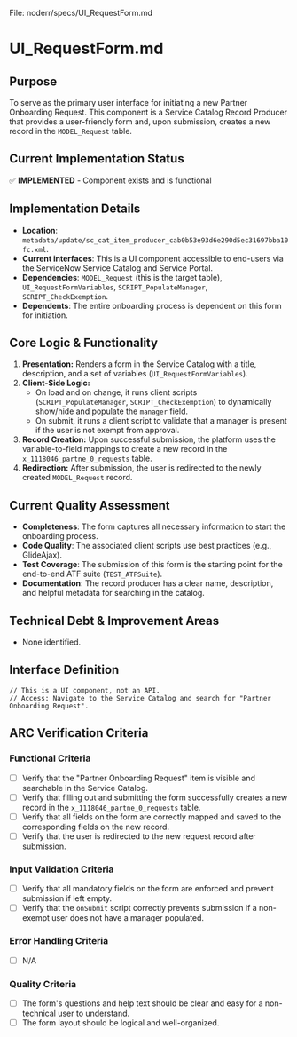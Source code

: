 File: noderr/specs/UI_RequestForm.md

# UI_RequestForm.md

## Purpose
To serve as the primary user interface for initiating a new Partner Onboarding Request. This component is a Service Catalog Record Producer that provides a user-friendly form and, upon submission, creates a new record in the `MODEL_Request` table.

## Current Implementation Status
✅ **IMPLEMENTED** - Component exists and is functional

## Implementation Details
- **Location**: `metadata/update/sc_cat_item_producer_cab0b53e93d6e290d5ec31697bba10fc.xml`.
- **Current interfaces**: This is a UI component accessible to end-users via the ServiceNow Service Catalog and Service Portal.
- **Dependencies**: `MODEL_Request` (this is the target table), `UI_RequestFormVariables`, `SCRIPT_PopulateManager`, `SCRIPT_CheckExemption`.
- **Dependents**: The entire onboarding process is dependent on this form for initiation.

## Core Logic & Functionality
1.  **Presentation:** Renders a form in the Service Catalog with a title, description, and a set of variables (`UI_RequestFormVariables`).
2.  **Client-Side Logic:**
    -   On load and on change, it runs client scripts (`SCRIPT_PopulateManager`, `SCRIPT_CheckExemption`) to dynamically show/hide and populate the `manager` field.
    -   On submit, it runs a client script to validate that a manager is present if the user is not exempt from approval.
3.  **Record Creation:** Upon successful submission, the platform uses the variable-to-field mappings to create a new record in the `x_1118046_partne_0_requests` table.
4.  **Redirection:** After submission, the user is redirected to the newly created `MODEL_Request` record.

## Current Quality Assessment
- **Completeness**: The form captures all necessary information to start the onboarding process.
- **Code Quality**: The associated client scripts use best practices (e.g., GlideAjax).
- **Test Coverage**: The submission of this form is the starting point for the end-to-end ATF suite (`TEST_ATFSuite`).
- **Documentation**: The record producer has a clear name, description, and helpful metadata for searching in the catalog.

## Technical Debt & Improvement Areas
- None identified.

## Interface Definition
```
// This is a UI component, not an API.
// Access: Navigate to the Service Catalog and search for "Partner Onboarding Request".
```

## ARC Verification Criteria

### Functional Criteria
- [ ] Verify that the "Partner Onboarding Request" item is visible and searchable in the Service Catalog.
- [ ] Verify that filling out and submitting the form successfully creates a new record in the `x_1118046_partne_0_requests` table.
- [ ] Verify that all fields on the form are correctly mapped and saved to the corresponding fields on the new record.
- [ ] Verify that the user is redirected to the new request record after submission.

### Input Validation Criteria  
- [ ] Verify that all mandatory fields on the form are enforced and prevent submission if left empty.
- [ ] Verify that the `onSubmit` script correctly prevents submission if a non-exempt user does not have a manager populated.

### Error Handling Criteria
- [ ] N/A

### Quality Criteria
- [ ] The form's questions and help text should be clear and easy for a non-technical user to understand.
- [ ] The form layout should be logical and well-organized.